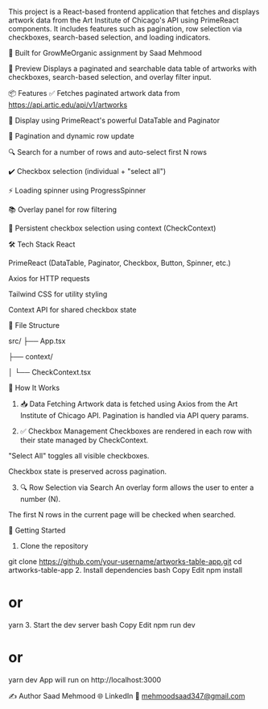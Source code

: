 This project is a React-based frontend application that fetches and displays artwork data from the Art Institute of Chicago's API using PrimeReact components. It includes features such as pagination, row selection via checkboxes, search-based selection, and loading indicators.

🚀 Built for GrowMeOrganic assignment by Saad Mehmood

📸 Preview
Displays a paginated and searchable data table of artworks with checkboxes, search-based selection, and overlay filter input.

📦 Features
✅ Fetches paginated artwork data from https://api.artic.edu/api/v1/artworks

📃 Display using PrimeReact's powerful DataTable and Paginator

🔄 Pagination and dynamic row update

🔍 Search for a number of rows and auto-select first N rows

✔️ Checkbox selection (individual + "select all")

⚡ Loading spinner using ProgressSpinner

📚 Overlay panel for row filtering

🧠 Persistent checkbox selection using context (CheckContext)

🛠️ Tech Stack
React

PrimeReact (DataTable, Paginator, Checkbox, Button, Spinner, etc.)

Axios for HTTP requests

Tailwind CSS for utility styling

Context API for shared checkbox state

📁 File Structure

src/
├── App.tsx      

├── context/

│   └── CheckContext.tsx 

🧪 How It Works
1. 📥 Data Fetching
Artwork data is fetched using Axios from the Art Institute of Chicago API. Pagination is handled via API query params.

2. ✅ Checkbox Management
Checkboxes are rendered in each row with their state managed by CheckContext.

"Select All" toggles all visible checkboxes.

Checkbox state is preserved across pagination.

3. 🔍 Row Selection via Search
An overlay form allows the user to enter a number (N).

The first N rows in the current page will be checked when searched.

🚀 Getting Started
1. Clone the repository

git clone https://github.com/your-username/artworks-table-app.git
cd artworks-table-app
2. Install dependencies
bash
Copy
Edit
npm install
# or
yarn
3. Start the dev server
bash
Copy
Edit
npm run dev
# or
yarn dev
App will run on http://localhost:3000

✍️ Author
Saad Mehmood
🌐 LinkedIn
📧 mehmoodsaad347@gmail.com

